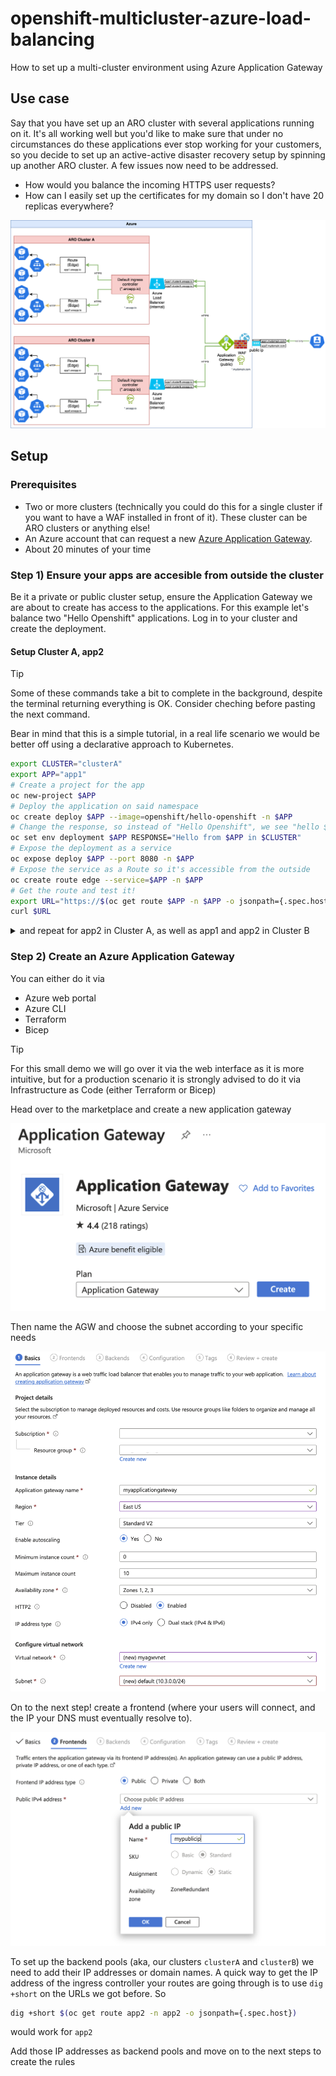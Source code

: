 # openshift-multicluster-azure-load-balancing

How to set up a multi-cluster environment using Azure Application Gateway

## Use case

Say that you have set up an ARO cluster with several applications running on it. It's all working well but you'd like to make sure that under no circumstances do these applications ever stop working for your customers, so you decide to set up an active-active disaster recovery setup by spinning up another ARO cluster. A few issues now need to be addressed.

- How would you balance the incoming HTTPS user requests?
- How can I easily set up the certificates for my domain so I don't have 20 replicas everywhere?

![End diagram](./images/full.drawio.png)

## Setup

### Prerequisites

- Two or more clusters (technically you could do this for a single cluster if you want to have a WAF installed in front of it). These cluster can be ARO clusters or anything else!
- An Azure account that can request a new [Azure Application Gateway](https://learn.microsoft.com/en-us/azure/application-gateway/overview).
- About 20 minutes of your time

### Step 1) Ensure your apps are accesible from outside the cluster

Be it a private or public cluster setup, ensure the Application Gateway we are about to create has access to the applications. For this example let's balance two "Hello Openshift" applications. Log in to your cluster and create the deployment.

#### Setup Cluster A, app2

> [!tip]
> Some of these commands take a bit to complete in the background, despite the terminal returning everything is OK. Consider cheching before pasting the next command.
>
> Bear in mind that this is a simple tutorial, in a real life scenario we would be better off using a declarative approach to Kubernetes.

```bash
export CLUSTER="clusterA"
export APP="app1"
# Create a project for the app
oc new-project $APP
# Deploy the application on said namespace
oc create deploy $APP --image=openshift/hello-openshift -n $APP
# Change the response, so instead of "Hello Openshift", we see "hello $APP!"
oc set env deployment $APP RESPONSE="Hello from $APP in $CLUSTER"
# Expose the deployment as a service
oc expose deploy $APP --port 8080 -n $APP
# Expose the service as a Route so it's accessible from the outside
oc create route edge --service=$APP -n $APP
# Get the route and test it!
export URL="https://$(oc get route $APP -n $APP -o jsonpath={.spec.host})"
curl $URL
```

<details>
<summary>and repeat for app2 in Cluster A, as well as app1 and app2 in Cluster B</summary>

#### Setup Cluster A, app2

```bash
export CLUSTER="clusterA"
export APP="app2"
# Create a project for the app
oc new-project $APP
# Deploy the application on said namespace
oc create deploy $APP --image=openshift/hello-openshift -n $APP
# Change the response, so instead of "Hello Openshift", we see "hello $APP!"
oc set env deployment $APP RESPONSE="Hello from $APP in $CLUSTER"
# Expose the deployment as a service
oc expose deploy $APP --port 8080 -n $APP
# Expose the service as a Route so it's accessible from the outside
oc create route edge --service=$APP -n $APP
# Get the route and test it!
export URL="https://$(oc get route $APP -n $APP -o jsonpath={.spec.host})"
curl $URL
```

#### Setup Cluster B, app1

```bash
export CLUSTER="clusterB"
export APP="app1"
# Create a project for the app
oc new-project $APP
# Deploy the application on said namespace
oc create deploy $APP --image=openshift/hello-openshift -n $APP
# Change the response, so instead of "Hello Openshift", we see "hello $APP!"
oc set env deployment $APP RESPONSE="Hello from $APP in $CLUSTER"
# Expose the deployment as a service
oc expose deploy $APP --port 8080 -n $APP
# Expose the service as a Route so it's accessible from the outside
oc create route edge --service=$APP -n $APP
# Get the route and test it!
export URL="https://$(oc get route $APP -n $APP -o jsonpath={.spec.host})"
curl $URL
```

#### Setup Cluster B, app2

```bash
export CLUSTER="clusterB"
export APP="app2"
# Create a project for the app
oc new-project $APP
# Deploy the application on said namespace
oc create deploy $APP --image=openshift/hello-openshift -n $APP
# Change the response, so instead of "Hello Openshift", we see "hello $APP!"
oc set env deployment $APP RESPONSE="Hello from $APP in $CLUSTER"
# Expose the deployment as a service
oc expose deploy $APP --port 8080 -n $APP
# Expose the service as a Route so it's accessible from the outside
oc create route edge --service=$APP -n $APP
# Get the route and test it!
export URL="https://$(oc get route $APP -n $APP -o jsonpath={.spec.host})"
curl $URL
```

</details>

### Step 2) Create an Azure Application Gateway

You can either do it via

- Azure web portal
- Azure CLI
- Terraform
- Bicep

> [!tip]
> For this small demo we will go over it via the web interface as it is more intuitive, but for a production scenario it is strongly advised to do it via Infrastructure as Code (either Terraform or Bicep)

Head over to the marketplace and create a new application gateway

![Create a new Application Gateway from Azure marketplace](./images/applicationgatewaymarketplace.png)

Then name the AGW and choose the subnet according to your specific needs

![Step 1 Basics](./images/step1.png)

On to the next step! create a frontend (where your users will connect, and the IP your DNS must eventually resolve to).

![Step 2 Frontend](./images/step2.png)

To set up the backend pools (aka, our clusters `clusterA` and `clusterB`) we need to add their IP addresses or domain names. A quick way to get the IP address of the ingress controller your routes are going through is to use `dig +short` on the URLs we got before. So

```bash
dig +short $(oc get route app2 -n app2 -o jsonpath={.spec.host})
```

would work for `app2`

Add those IP addresses as backend pools and move on to the next steps to create the rules
